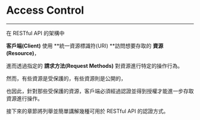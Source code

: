 # Access Control

---

在 RESTful API 的架構中

**客戶端\(Client\)** 使用 **統一資源標識符\(URI\) **訪問想要存取的 **資源\(Resource\)**，

進而透過指定的 **請求方法\(Request Methods\)** 對資源進行特定的操作行為。

然而，有些資源是受保護的，有些資源則是公開的，

也因此，針對那些受保護的資源，客戶端必須經過認證並得到授權才能進一步存取資源進行操作。

接下來的章節將列舉並簡單講解幾種可用於 RESTful API 的認證方式。

